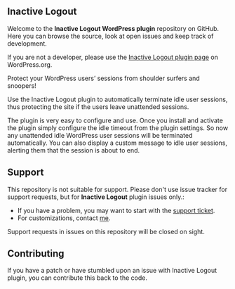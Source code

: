 ## Inactive Logout

Welcome to the **Inactive Logout WordPress plugin** repository on GitHub. Here you can browse the source, look at open issues and keep track of development. 

If you are not a developer, please use the [Inactive Logout plugin page](https://wordpress.org/plugins/inactive-logout/) on WordPress.org.

Protect your WordPress users’ sessions from shoulder surfers and snoopers!

Use the Inactive Logout plugin to automatically terminate idle user sessions, thus protecting the site if the users leave unattended sessions.

The plugin is very easy to configure and use. Once you install and activate the plugin simply configure the idle timeout from the plugin settings. So now any unattended idle WordPress user sessions will be terminated automatically. You can also display a custom message to idle user sessions, alerting them that the session is about to end.

## Support
This repository is not suitable for support. Please don't use issue tracker for support requests, but for **Inactive Logout** plugin issues only.:

* If you have a problem, you may want to start with the [support ticket](https://wordpress.org/support/plugin/inactive-logout/).
* For customizations, contact [me](https://deepenbajracharya.com.np/say-hello/).

Support requests in issues on this repository will be closed on sight.

## Contributing
If you have a patch or have stumbled upon an issue with Inactive Logout plugin, you can contribute this back to the code.